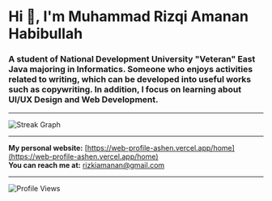 # Hi 👋, I'm Muhammad Rizqi Amanan Habibullah

### A student of National Development University "Veteran" East Java majoring in Informatics. Someone who enjoys activities related to writing, which can be developed into useful works such as copywriting. In addition, I focus on learning about UI/UX Design and Web Development.

---

![Streak Graph](https://streak-stats.demolab.com?user=RizqiH&locale=en&mode=daily&theme=dark&hide_border=false&border_radius=5&order=3)

---

**My personal website:** [https://web-profile-ashen.vercel.app/home](https://web-profile-ashen.vercel.app/home)  
**You can reach me at:** [rizkiamanan@gmail.com](mailto:rizkiamanan@gmail.com)

---

![Profile Views](https://komarev.com/ghpvc/?username=rizqih&label=Profile%20views&color=0e75b6&style=flat)

